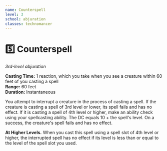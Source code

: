 ```yaml
---
name: Counterspell
level: 3
school: abjuration
classes: technomancer
---
```


# :five: Counterspell

_3rd-level abjuration_

**Casting Time:** 1 reaction, which you take when you see a creature within 60 feet of you casting a spell    
**Range:** 60 feet    
**Duration:** Instantaneous

You attempt to interrupt a creature in the process of casting a spell. If the creature is casting a spell of 3rd level or lower, its spell fails and has no effect. If it is casting a spell of 4th level or higher, make an ability check using your spellcasting ability. The DC equals 10 + the spell's level. On a success, the creature's spell fails and has no effect.

**At Higher Levels.** When you cast this spell using a spell slot of 4th level or higher, the interrupted spell has no effect if its level is less than or equal to the level of the spell slot you used.

